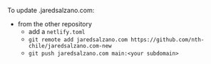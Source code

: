 To update <your-subdomain>.jaredsalzano.com:
- from the other repository
  - add a `netlify.toml`
  - `git remote add jaredsalzano.com https://github.com/nth-chile/jaredsalzano.com-new`
  - `git push jaredsalzano.com main:<your subdomain>`

